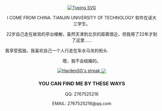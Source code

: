 <div align="center"><a href="https://git.io/typing-svg"><img src="https://readme-typing-svg.demolab.com?font=Fira+Code&size=30&pause=1000&color=33F7F5&center=true&vCenter=true&width=435&lines=Hi+there+%F0%9F%91%8B+I+am+SG+;Welcome+to+my+Github" alt="Typing SVG" /></a></div>

<p align="center">
  I COME FROM CHINA. TIANJIN UNIVERSITY OF TECHNOLOGY 软件在读大三学生。
</p>
<p align="center">
  22岁自己走在故宫的亭台楼榭，虽然天津到北京的距离很近，但我用了22年才到了这里......

  我享受孤独，我喜欢自己一个人行走在车水马龙的街头.
</p>

<p align="center">
  嗯，我不会结婚的。
</p>

<p align="center">
    <a href="https://github.com/DenverCoder1/github-readme-streak-stats">
      <img title="🔥 Get streak stats for your profile at git.io/streak-stats" alt="HardenSG's streak" src="https://streak-stats.demolab.com/?user=HardenSG&theme=monokai-metallian&hide_border=true"/>
      <img align='center' src='https://github-readme-stats.vercel.app/api?username=HardenSG&theme=radical&count_private=true&show_icons=true)'>
    </a>
</p>

<h3 align="center">YOU CAN FIND ME BY THESE WAYS</h3>

<p align="center">
  QQ: 2767525216
</p>

<p align="center">
  EMAIL: 2767525216@qq.com
</p>
